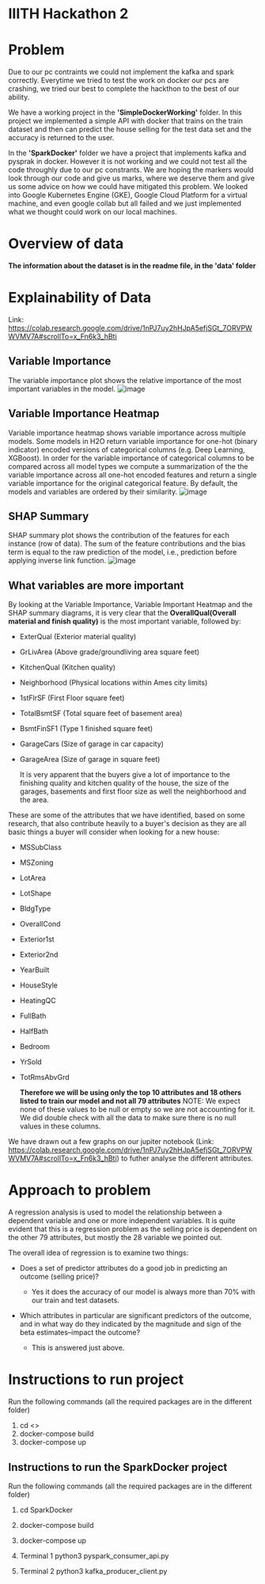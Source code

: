 # IIITH Hackathon 2

# Problem

Due to our pc contraints we could not implement the kafka and spark correctly. Everytime we tried to test the work on docker our pcs are crashing, we tried our best to complete the hackthon to the best of our ability.

We have a working project in the **'SimpleDockerWorking'** folder. In this project we implemented a simple API with docker that trains on the train dataset and then can predict the house selling for the test data set and the accuracy is returned to the user.

In the **'SparkDocker'** folder we have a project that implements kafka and pysprak in docker. However it is not working and we could not test all the code throughly due to our pc constrants. We are hoping the markers would look through our code and give us marks, where we deserve them and give us some advice on how we could have mitigated this problem. We looked into Google Kubernetes Engine (GKE), Google Cloud Platform for a virtual machine, and even google collab but all failed and we just implemented what we thought could work on our local machines.

# Overview of data

**The information about the dataset is in the readme file, in the 'data' folder**

# Explainability of Data

Link: https://colab.research.google.com/drive/1nPJ7uy2hHJpA5efjSGt_7ORVPWWVMV7A#scrollTo=x_Fn6k3_hBti

## Variable Importance

The variable importance plot shows the relative importance of the most important variables in the model.
![image](https://user-images.githubusercontent.com/55736158/132108557-f5877aa5-73bf-4c02-8990-3f467f784034.png)

## Variable Importance Heatmap

Variable importance heatmap shows variable importance across multiple models. Some models in H2O return variable importance for one-hot (binary indicator) encoded versions of categorical columns (e.g. Deep Learning, XGBoost). In order for the variable importance of categorical columns to be compared across all model types we compute a summarization of the the variable importance across all one-hot encoded features and return a single variable importance for the original categorical feature. By default, the models and variables are ordered by their similarity.
![image](https://user-images.githubusercontent.com/55736158/132108592-24283666-503e-4bef-9614-1fc7b881fae5.png)

## SHAP Summary

SHAP summary plot shows the contribution of the features for each instance (row of data). The sum of the feature contributions and the bias term is equal to the raw prediction of the model, i.e., prediction before applying inverse link function.
![image](https://user-images.githubusercontent.com/55736158/132108613-5e46468a-1769-42c5-bc0c-daf502e99a59.png)

## What variables are more important

By looking at the Variable Importance, Variable Important Heatmap and the SHAP summary diagrams, it is very clear that the **OverallQual(Overall material and finish quality)** is the most important variable, followed by:

- ExterQual (Exterior material quality)
- GrLivArea (Above grade/groundliving area square feet)
- KitchenQual (Kitchen quality)
- Neighborhood (Physical locations within Ames city limits)
- 1stFlrSF (First Floor square feet)
- TotalBsmtSF (Total square feet of basement area)
- BsmtFinSF1 (Type 1 finished square feet)
- GarageCars (Size of garage in car capacity)
- GarageArea (Size of garage in square feet)

  It is very apparent that the buyers give a lot of importance to the finishing quality and kitchen quality of the house, the size of the garages, basements and first floor size as well the neighborhood and the area.

These are some of the attributes that we have identified, based on some research, that also contribute heavily to a buyer's decision as they are all basic things a buyer will consider when looking for a new house:

- MSSubClass
- MSZoning
- LotArea
- LotShape
- BldgType
- OverallCond
- Exterior1st
- Exterior2nd
- YearBuilt
- HouseStyle
- HeatingQC
- FullBath
- HalfBath
- Bedroom
- YrSold
- TotRmsAbvGrd

  **Therefore we will be using only the top 10 attributes and 18 others listed to train our model and not all 79 attributes**
  NOTE: We expect none of these values to be null or empty so we are not accounting for it. We did double check with all the data to make sure there is no null values in these columns.

We have drawn out a few graphs on our jupiter notebook (Link: https://colab.research.google.com/drive/1nPJ7uy2hHJpA5efjSGt_7ORVPWWVMV7A#scrollTo=x_Fn6k3_hBti) to futher analyse the different attributes.

# Approach to problem

A regression analysis is used to model the relationship between a dependent variable and one or more independent variables.
It is quite evident that this is a regression problem as the selling price is dependent on the other 79 attributes, but mostly the 28 variable we pointed out.

The overall idea of regression is to examine two things:

- Does a set of predictor attributes do a good job in predicting an outcome (selling price)?

  - Yes it does the accuracy of our model is always more than 70% with our train and test datasets.

- Which attributes in particular are significant predictors of the outcome, and in what way do they indicated by the magnitude and sign of the beta estimates–impact the outcome?
  - This is answered just above.

# Instructions to run project

Run the following commands (all the required packages are in the different folder)

1.  cd <<folder-name>>
2.  docker-compose build
3.  docker-compose up

## Instructions to run the SparkDocker project

Run the following commands (all the required packages are in the different folder)

1.  cd SparkDocker
2.  docker-compose build
3.  docker-compose up
4.  Terminal 1
    python3 pyspark_consumer_api.py

5.  Terminal 2
    python3 kafka_producer_client.py
